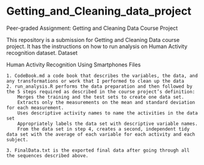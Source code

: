 # Getting_and_Cleaning_data_project

Peer-graded Assignment: Getting and Cleaning Data Course Project

This repository is a submission for Getting and Cleaning Data course project. It has the instructions on how to run analysis on Human Activity recognition dataset.
Dataset

Human Activity Recognition Using Smartphones
Files

    1. CodeBook.md a code book that describes the variables, the data, and any transformations or work that I performed to clean up the data
    2. run_analysis.R performs the data preparation and then followed by the 5 steps required as described in the course project’s definition:
        Merges the training and the test sets to create one data set.
        Extracts only the measurements on the mean and standard deviation for each measurement.
        Uses descriptive activity names to name the activities in the data set
        Appropriately labels the data set with descriptive variable names.
        From the data set in step 4, creates a second, independent tidy data set with the average of each variable for each activity and each subject.

    3. FinalData.txt is the exported final data after going through all the sequences described above.

